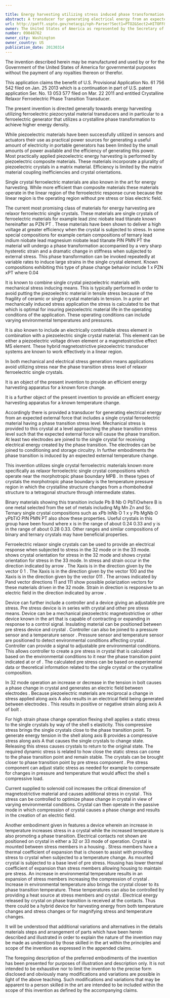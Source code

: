 ```yaml
---

title: Energy harvesting utilizing stress induced phase transformation in ferro-electric piezocrystals
abstract: A transducer for generating electrical energy from an expected force includes a single crystal ferroelectric material having a phase transition stress level. Mechanical stress is provided to this crystal at a level approaching the phase transition stress level, such that the expected external force will cause the phase transition. At least two electrodes are joined to the single crystal for receiving electrical energy created by the phase transition. The electrodes can be joined to conditioning and storage circuitry. In further embodiments, the phase transition is induced by an expected temperature change.
url: http://patft.uspto.gov/netacgi/nph-Parser?Sect1=PTO2&Sect2=HITOFF&p=1&u=%2Fnetahtml%2FPTO%2Fsearch-adv.htm&r=1&f=G&l=50&d=PALL&S1=09048762&OS=09048762&RS=09048762
owner: The United States of America as represented by the Secretary of the Navy
number: 09048762
owner_city: Washington
owner_country: US
publication_date: 20130314
---
```

The invention described herein may be manufactured and used by or for the Government of the United States of America for governmental purposes without the payment of any royalties thereon or therefor.

This application claims the benefit of U.S. Provisional Application No. 61 756 542 filed on Jan. 25 2013 which is a continuation in part of U.S. patent application Ser. No. 13 053 577 filed on Mar. 22 2011 and entitled Crystalline Relaxor Ferroelectric Phase Transition Transducer. 

The present invention is directed generally towards energy harvesting utilizing ferroelectric piezocrystal material transducers and in particular to a ferroelectric generator that utilizes a crystalline phase transformation to achieve higher energy density.

While piezoelectric materials have been successfully utilized in sensors and actuators their use as practical power sources for generating a useful amount of electricity in portable generators has been limited by the small amounts of power available and the efficiency of generating this power. Most practically applied piezoelectric energy harvesting is performed by piezoelectric composite materials. These materials incorporate a plurality of piezoelectric crystals in a matrix material. Efficiency is limited by the matrix material coupling inefficiencies and crystal orientations.

Single crystal ferroelectric materials are also known in the art for energy harvesting. While more efficient than composite materials these materials operate in the linear region of the ferroelectric response curve because the linear region is the operating region without pre stress or bias electric field.

The current most promising class of materials for energy harvesting are relaxor ferroelectric single crystals. These materials are single crystals of ferroelectric materials for example lead zinc niobate lead titanate known hereinafter as PZN PT . These materials have been shown to deliver a high voltage at greater efficiency when the crystal is subjected to stress. In some special compositions for example certain compositions of ternary lead indium niobate lead magnesium niobate lead titanate PIN PMN PT the material will undergo a phase transformation accompanied by a very sharp hysteretic strain and a dramatic change in stiffness when subjected to external stress. This phase transformation can be invoked repeatedly at variable rates to induce large strains in the single crystal element. Known compositions exhibiting this type of phase change behavior include 1 x PZN xPT where 0.04

It is known to combine single crystal piezoelectric materials with mechanical stress inducing means. This is typically performed in order to avoid putting the piezoelectric material in tensile stress because of the fragility of ceramic or single crystal materials in tension. In a prior art mechanically induced stress application the stress is calculated to be that which is optimal for insuring piezoelectric material life in the operating conditions of the application. These operating conditions can include varying environmental temperatures and pressures.

It is also known to include an electrically controllable stress element in combination with a piezoelectric single crystal material. This element can be either a piezoelectric voltage driven element or a magnetostrictive effect MS element. These hybrid magnetostrictive piezoelectric transducer systems are known to work effectively in a linear region.

In both mechanical and electrical stress generation means applications avoid utilizing stress near the phase transition stress level of relaxor ferroelectric single crystals.

It is an object of the present invention to provide an efficient energy harvesting apparatus for a known force change.

It is a further object of the present invention to provide an efficient energy harvesting apparatus for a known temperature change.

Accordingly there is provided a transducer for generating electrical energy from an expected external force that includes a single crystal ferroelectric material having a phase transition stress level. Mechanical stress is provided to this crystal at a level approaching the phase transition stress level such that the expected external force will cause the phase transition. At least two electrodes are joined to the single crystal for receiving electrical energy created by the phase transition. The electrodes can be joined to conditioning and storage circuitry. In further embodiments the phase transition is induced by an expected external temperature change.

This invention utilizes single crystal ferroelectric materials known more specifically as relaxor ferroelectric single crystal compositions which operate near the morphotropic phase boundary MPB . In these types of crystals the morphotropic phase boundary is the temperature pressure region in which the crystalline structure changes from a rhombohedral structure to a tetragonal structure through intermediate states.

Binary materials showing this transition include Pb B Nb O PbTiOwhere B is one metal selected from the set of metals including Mg Mn Zn and Sc. Ternary single crystal compositions such as xPb InNb O 1 x y Pb MgNb O yPbTiO PIN PMN PT also show these properties. Useful crystals in this group have been found where x is in the range of about 0.24 0.33 and y is in the range of about 0.28 0.33. Other ranges and similar compositions of binary and ternary crystals may have beneficial properties.

Ferroelectric relaxor single crystals can be used to provide an electrical response when subjected to stress in the 32 mode or in the 33 mode. shows crystal orientation for stress in the 32 mode and shows crystal orientation for stress in the 33 mode. In stress and strain occur in the direction indicated by arrow . The Xaxis is in the direction given by the vector 0 1 . The Xaxis is in the direction given by the vector 100 and the Xaxis is in the direction given by the vector 011 . The arrows indicated by Pand vector directions 11 and 111 show possible polarization vectors for these materials driven in the 32 mode. Strain in direction is responsive to an electric field in the direction indicated by arrow .

Device can further include a controller and a device giving an adjustable pre stress. Pre stress device is in series with crystal and other pre stress means. Device can be a mechanical piezoelectric magnetostrictive or other device known in the art that is capable of contracting or expanding in response to a control signal. Insulating material can be positioned between pre stress device and crystal . Controller can also be joined to a pressure sensor and a temperature sensor . Pressure sensor and temperature sensor are positioned to detect environmental conditions affecting crystal . Controller can provide a signal to adjustable pre environmental conditions. This allows controller to create a pre stress in crystal that is calculated based on the environmental conditions to it near the phase transition point indicated at or of . The calculated pre stress can be based on experimental data or theoretical information related to the single crystal or the crystalline composition.

In 32 mode operation an increase or decrease in the tension in bolt causes a phase change in crystal and generates an electric field between electrodes . Because piezoelectric materials are reciprocal a change in stress applied along axis A also results in an electrical field being generated between electrodes . This results in positive or negative strain along axis A of bolt .

For high strain phase change operation flexing shell applies a static stress to the single crystals by way of the shell s elasticity. This compressive stress brings the single crystals close to the phase transition point. To generate energy tension in the shell along axis B provides a compressive stress along axis A that causes the single crystals to change state. Releasing this stress causes crystals to return to the original state. The required dynamic stress is related to how close the static stress can come to the phase transition point and remain stable. The crystals can be brought closer to phase transition point by pre stress component . Pre stress component can adjust static stress as needed for example to compensate for changes in pressure and temperature that would affect the shell s compressive load.

Current supplied to solenoid coil increases the critical dimension of magnetostrictive material and causes additional stress in crystal . This stress can be controlled to optimize phase change in crystal in view of varying environmental conditions. Crystal can then operate in the passive mode in which compression of crystal causes a phase change and results in the creation of an electric field.

Another embodiment given in features a device wherein an increase in temperature increases stress in a crystal while the increased temperature is also promoting a phase transition. Electrical contacts not shown are positioned on crystal in either a 32 or 33 mode of operation. Crystal is mounted between stress members in a housing . Stress members have a thermal coefficient of expansion that is chosen to assist with providing stress to crystal when subjected to a temperature change. As mounted crystal is subjected to a base level of pre stress. Housing has lower thermal coefficient of expansion than stress members allowing housing to maintain pre stress. An increase in environmental temperature results in an expansion of stress members increasing the compression of crystal . Increase in environmental temperature also brings the crystal closer to its phase transition temperature. These temperatures can also be controlled by providing a heat source at stress members and crystal . Electrical energy released by crystal on phase transition is received at the contacts. Thus there could be a hybrid device for harvesting energy from both temperature changes and stress changes or for magnifying stress and temperature changes.

It will be understood that additional variations and alternatives in the details materials steps and arrangement of parts which have been herein described and illustrated in order to explain the nature of the invention may be made as understood by those skilled in the art within the principles and scope of the invention as expressed in the appended claims.

The foregoing description of the preferred embodiments of the invention has been presented for purposes of illustration and description only. It is not intended to be exhaustive nor to limit the invention to the precise form disclosed and obviously many modifications and variations are possible in light of the above teaching. Such modifications and variations that may be apparent to a person skilled in the art are intended to be included within the scope of this invention as defined by the accompanying claims.

